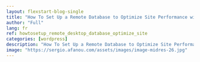 ```yaml
---
layout: flexstart-blog-single
title: "How To Set Up a Remote Database to Optimize Site Performance with MySQL on Ubuntu 16.04"
author: "Full"
lang: fr
ref: howtosetup_remote_desktop_database_optimize_site
categories: [wordpress]
description: "How To Set Up a Remote Database to Optimize Site Performance with MySQL on Ubuntu 16.04"
image: "https://sergio.afanou.com/assets/images/image-midres-26.jpg"
---
```

